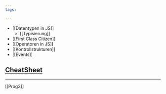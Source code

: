 ```yaml
---
tags:

---
```


- [[Datentypen in JS]]
	- [[Typisierung]]
- [[First Class Citizen]]
- [[Operatoren in JS]]
- [[Kontrollstrukturen]]
- [[Events]]

## [CheatSheet](https://htmlcheatsheet.com/js/)

---
[[Prog3]]